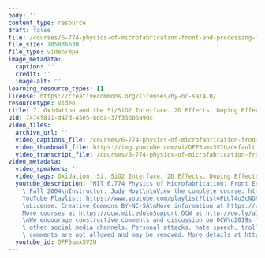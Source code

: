 ```yaml
---
body: ''
content_type: resource
draft: false
file: /courses/6-774-physics-of-microfabrication-front-end-processing-fall-2004/mit6_774f04_lec07_360p_16_9.mp4
file_size: 105036630
file_type: video/mp4
image_metadata:
  caption: ''
  credit: ''
  image-alt: ''
learning_resource_types: []
license: https://creativecommons.org/licenses/by-nc-sa/4.0/
resourcetype: Video
title: 7. Oxidation and the Si/SiO2 Interface. 2D Effects, Doping Effects, Point Defect
uid: 7474f811-d47d-45e5-8dda-37f356b6a90c
video_files:
  archive_url: ''
  video_captions_file: /courses/6-774-physics-of-microfabrication-front-end-processing-fall-2004/11iQpAF0nwkmmu5X7Wddk6Mr2hYucExw5_transcript.webvtt
  video_thumbnail_file: https://img.youtube.com/vi/OFF5umxSV2U/default.jpg
  video_transcript_file: /courses/6-774-physics-of-microfabrication-front-end-processing-fall-2004/11iQpAF0nwkmmu5X7Wddk6Mr2hYucExw5_transcript.pdf
video_metadata:
  video_speakers: ''
  video_tags: Oxidation, Si, SiO2 Interface, 2D Effects, Doping Effects, Point Defect
  youtube_description: "MIT 6.774 Physics of Microfabrication: Front End Processing,\
    \ Fall 2004\nInstructor: Judy Hoyt\n\nView the complete course: https://ocw.mit.edu/courses/6-774-physics-of-microfabrication-front-end-processing-fall-2004/\n\
    YouTube Playlist: https://www.youtube.com/playlist?list=PLUl4u3cNGP61IMhYaHL_x-RzNUIDJD9XK\n\
    \nLicense: Creative Commons BY-NC-SA\nMore information at https://ocw.mit.edu/terms\n\
    More courses at https://ocw.mit.edu\nSupport OCW at http://ow.ly/a1If50zVRlQ\n\
    \nWe encourage constructive comments and discussion on OCW\u2019s YouTube and\
    \ other social media channels. Personal attacks, hate speech, trolling, and inappropriate\
    \ comments are not allowed and may be removed. More details at https://ocw.mit.edu/comments."
  youtube_id: OFF5umxSV2U
---
```

